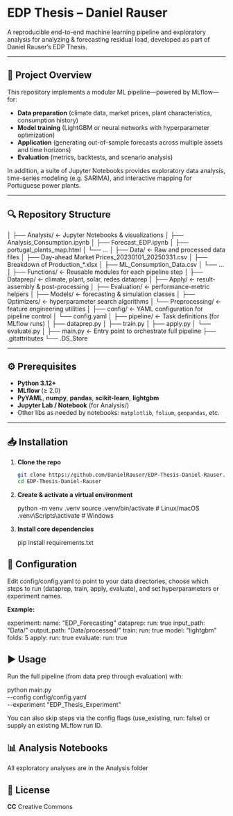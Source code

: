 # EDP Thesis – Daniel Rauser

A reproducible end-to-end machine learning pipeline and exploratory analysis for analyzing & forecasting residual load, developed as part of Daniel Rauser’s EDP Thesis.

---

## 🚀 Project Overview

This repository implements a modular ML pipeline—powered by MLflow—for:
- **Data preparation** (climate data, market prices, plant characteristics, consumption history)  
- **Model training** (LightGBM or neural networks with hyperparameter optimization)  
- **Application** (generating out-of-sample forecasts across multiple assets and time horizons)  
- **Evaluation** (metrics, backtests, and scenario analysis)  

In addition, a suite of Jupyter Notebooks provides exploratory data analysis, time-series modeling (e.g. SARIMA), and interactive mapping for Portuguese power plants.

---

## 🔍 Repository Structure

│
├── Analysis/                    ← Jupyter Notebooks & visualizations
│   ├── Analysis_Consumption.ipynb
│   ├── Forecast_EDP.ipynb
│   ├── portugal_plants_map.html
│   └── …
│
├── Data/                        ← Raw and processed data files
│   ├── Day-ahead Market Prices_20230101_20250331.csv
│   ├── Breakdown of Production_*.xlsx
│   ├── ML_Consumption_Data.csv
│   └── …
│
├── Functions/                   ← Reusable modules for each pipeline step
│   ├── Dataprep/                ← climate, plant, solar, redes dataprep
│   ├── Apply/                   ← result-assembly & post-processing
│   ├── Evaluation/              ← performance-metric helpers
│   ├── Models/                  ← forecasting & simulation classes
│   ├── Optimizers/              ← hyperparameter search algorithms
│   └── Preprocessing/           ← feature engineering utilities
│
├── config/                      ← YAML configuration for pipeline control
│   └── config.yaml
│
├── pipeline/                    ← Task definitions (for MLflow runs)
│   ├── dataprep.py
│   ├── train.py
│   ├── apply.py
│   └── evaluate.py
│
├── main.py                      ← Entry point to orchestrate full pipeline
├── .gitattributes
└── .DS_Store


---

## ⚙️ Prerequisites

- **Python 3.12+**  
- **MLflow** (≥ 2.0)  
- **PyYAML**, **numpy**, **pandas**, **scikit-learn**, **lightgbm**  
- **Jupyter Lab / Notebook** (for Analysis/)  
- Other libs as needed by notebooks: `matplotlib`, `folium`, `geopandas`, etc.

---

## 📥 Installation

1. **Clone the repo**  
   ```bash
   git clone https://github.com/DanielRauser/EDP-Thesis-Daniel-Rauser.git
   cd EDP-Thesis-Daniel-Rauser

2. **Create & activate a virtual environment**

   python -m venv .venv
  source .venv/bin/activate      # Linux/macOS
  .venv\Scripts\activate         # Windows

3. **Install core dependencies**

   pip install requirements.txt

## 🔧 Configuration

Edit config/config.yaml to point to your data directories, choose which steps to run (dataprep, train, apply, evaluate), and set hyperparameters or experiment names.

**Example:**

experiment:
  name: "EDP_Forecasting"
dataprep:
  run: true
  input_path: "Data/"
  output_path: "Data/processed/"
train:
  run: true
  model: "lightgbm"
  folds: 5
apply:
  run: true
evaluate:
  run: true

## ▶️ Usage

Run the full pipeline (from data prep through evaluation) with:

python main.py \
  --config config/config.yaml \
  --experiment "EDP_Thesis_Experiment"

You can also skip steps via the config flags (use_existing, run: false) or supply an existing MLflow run ID.

## 📊 Analysis Notebooks

All exploratory analyses are in the Analysis folder

## 📄 License

**CC** Creative Commons
